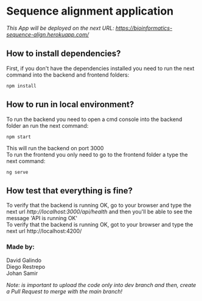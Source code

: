 # Sequence alignment application
*This App will be deployed on the next URL: https://bioinformatics-sequence-align.herokuapp.com/*

## How to install dependencies?
First, if you don't have the dependencies installed you need to run the next command into the backend and frontend folders:
```
npm install
```
## How to run in local environment?
To run the backend you need to open a cmd console into the backend folder an run the next command:  
```
npm start
```
This will run the backend on port 3000    
To run the frontend you only need to go to the frontend folder a type the next command:
```
ng serve
```
## How test that everything is fine?
To verify that the backend is running OK, go to your browser and type the next url *http://localhost:3000/api/health* and then you'll be able to see the message 'API is running OK'  
To verify that the backend is running OK, got to your  browser and type the next url http://localhost:4200/  

### Made by:  
David Galindo  
Diego Restrepo  
Johan Samir  

*Note: is important to upload the code only into dev branch and then, create a Pull Request to merge with the main branch!*